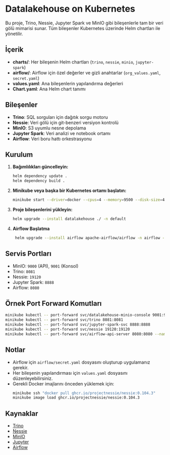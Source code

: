 # Datalakehouse on Kubernetes

Bu proje, Trino, Nessie, Jupyter Spark ve MinIO gibi bileşenlerle tam bir veri gölü mimarisi sunar. Tüm bileşenler Kubernetes üzerinde Helm chartları ile yönetilir.

## İçerik

- **charts/**: Her bileşenin Helm chartları (`trino`, `nessie`, `minio`, `jupyter-spark`)
- **airflow/**: Airflow için özel değerler ve gizli anahtarlar (`org_values.yaml`, `secret.yaml`)
- **values.yaml**: Ana bileşenlerin yapılandırma değerleri
- **Chart.yaml**: Ana Helm chart tanımı

## Bileşenler

- **Trino**: SQL sorguları için dağıtık sorgu motoru
- **Nessie**: Veri gölü için git-benzeri versiyon kontrolü
- **MinIO**: S3 uyumlu nesne depolama
- **Jupyter Spark**: Veri analizi ve notebook ortamı
- **Airflow**: Veri boru hattı orkestrasyonu

## Kurulum

1. **Bağımlılıkları güncelleyin:**
   ```sh
   helm dependency update .
   helm dependency build .
   ```

2. **Minikube veya başka bir Kubernetes ortamı başlatın:**
   ```sh
   minikube start --driver=docker --cpus=4 --memory=9500 --disk-size=40g
   ```

3. **Proje bileşenlerini yükleyin:**
   ```sh
   helm upgrade --install datalakehouse ./ -n default
   ```
4. **Airflow Başlatma**

   ```sh
    helm upgrade --install airflow apache-airflow/airflow -n airflow -f  .\airflow\org_values.yaml --debug --timeout 10m02s
   ```

## Servis Portları

- MinIO: `9000` (API), `9001` (Konsol)
- Trino: `8081`
- Nessie: `19120`
- Jupyter Spark: `8888`
- Airflow: `8080`

## Örnek Port Forward Komutları

```sh
minikube kubectl -- port-forward svc/datalakehouse-minio-console 9001:9001
minikube kubectl -- port-forward svc/trino 8081:8081
minikube kubectl -- port-forward svc/jupyter-spark-svc 8888:8888
minikube kubectl -- port-forward svc/nessie 19120:19120
minikube kubectl -- port-forward svc/airflow-api-server 8080:8080 --namespace airflow2
```

## Notlar

- Airflow için `airflow/secret.yaml` dosyasını oluşturup uygulamanız gerekir.
- Her bileşenin yapılandırması için `values.yaml` dosyasını düzenleyebilirsiniz.
- Gerekli Docker imajlarını önceden yüklemek için:
  ```sh
  minikube ssh "docker pull ghcr.io/projectnessie/nessie:0.104.3"
  minikube image load ghcr.io/projectnessie/nessie:0.104.3
  ```

## Kaynaklar

- [Trino](https://trino.io/)
- [Nessie](https://projectnessie.org/)
- [MinIO](https://min.io/)
- [Jupyter](https://jupyter.org/)
- [Airflow](https://airflow.apache.org/)
